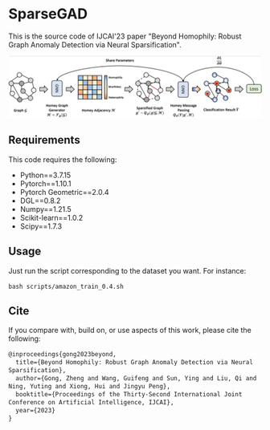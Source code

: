 # SparseGAD

This is the source code of IJCAI'23 paper "Beyond Homophily: Robust Graph Anomaly Detection via Neural Sparsification".

![The proposed framework](framework.png)

## Requirements
This code requires the following:
* Python==3.7.15
* Pytorch==1.10.1
* Pytorch Geometric==2.0.4
* DGL==0.8.2
* Numpy==1.21.5
* Scikit-learn==1.0.2
* Scipy==1.7.3

## Usage
Just run the script corresponding to the dataset you want. For instance:

```
bash scripts/amazon_train_0.4.sh
```

## Cite

If you compare with, build on, or use aspects of this work, please cite the following:
```
@inproceedings{gong2023beyond,
  title={Beyond Homophily: Robust Graph Anomaly Detection via Neural Sparsification},
  author={Gong, Zheng and Wang, Guifeng and Sun, Ying and Liu, Qi and Ning, Yuting and Xiong, Hui and Jingyu Peng},
  booktitle={Proceedings of the Thirty-Second International Joint Conference on Artificial Intelligence, IJCAI},
  year={2023}
}
```